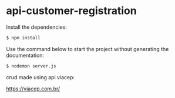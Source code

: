 # api-customer-registration

Install the dependencies:

```bash
$ npm install
```

Use the command below to start the project without generating the documentation:

```bash
$ nodemon server.js
```

crud made using api viacep:

https://viacep.com.br/
